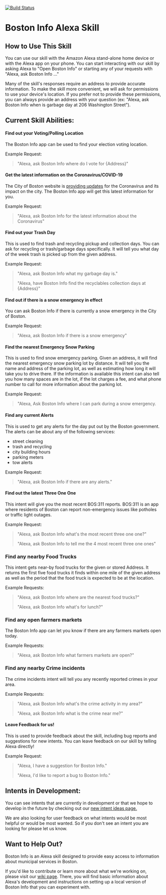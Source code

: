[![Build Status](https://travis-ci.org/codeforboston/voiceapp311.svg?branch=master)](https://travis-ci.org/codeforboston/voiceapp311)

# Boston Info Alexa Skill

## How to Use This Skill
You can use our skill with the Amazon Alexa stand-alone home device or with the Alexa app on your phone.  You can start interacting with our skill by asking Alexa to "Open Boston Info" or starting any of your requests with "Alexa, ask Boston Info ..."

Many of the skill's responses require an address to provide accurate information. To make the skill more convenient, we will ask for permissions to use your device's location. If you prefer not to provide these permissions, you can always provide an address with your question (ex: "Alexa, ask Boston Info when is garbage day at 206 Washington Street").

## Current Skill Abilities:
#### Find out your Voting/Polling Location
The Boston Info app can be used to find your election voting location.

Example Request:
> "Alexa, ask Boston Info where do I vote for {Address}"

#### Get the latest information on the Coronavirus/COVID-19
The City of Boston website is [providing updates](https://www.boston.gov/news/coronavirus-disease-covid-19-boston) for the Coronavirus and its impact on the city. The Boston Info app will get this latest information for you.

Example Request:
> "Alexa, ask Boston Info for the latest information about the Coronavirus"

#### Find out your Trash Day
This is used to find trash and recycling pickup and collection days. You can ask for recycling or trash/garbage days specifically. It will tell you what day of the week trash is picked up from the given address.

Example Request:
> "Alexa, ask Boston Info what my garbage day is."
>
> "Alexa, have Boston Info find the recyclables collection days at {Address}"

#### Find out if there is a snow emergency in effect
You can ask Boston Info if there is currently a snow emergency in the City of Boston.

Example Request:
> "Alexa, ask Boston Info if there is a snow emergency"


#### Find the nearest Emergency Snow Parking
This is used to find snow emergency parking. Given an address, it will find the nearest emergency snow parking lot by distance. It will tell you the name and address of the parking lot, as well as estimating how long it will take you to drive there. If the information is available this intent can also tell you how many spaces are in the lot, if the lot charges a fee, and what phone number to call for more information about the parking lot.

Example Request:
> "Alexa, Ask Boston Info where I can park during a snow emergency.


#### Find any current Alerts
This is used to get any alerts for the day put out by the Boston government. The alerts can be about any of the following services:
  * street cleaning
  * trash and recycling
  * city building hours
  * parking meters
  * tow alerts

Example Request:
> "Alexa, ask Boston Info if there are any alerts."


#### Find out the latest Three One One
This intent will give you the most recent BOS:311 reports. BOS:311 is an app where residents of Boston can report non-emergency issues like potholes or traffic light outages.

Example Request:
> "Alexa, ask Boston Info what's the most recent three one one?"
>
> "Alexa, ask Boston Info to tell me the 4 most recent three one ones"


### Find any nearby Food Trucks
This intent gets near-by food trucks for the given or stored Address. It returns the first five food trucks it finds within one mile of the given address as well as the period that the food truck is expected to be at the location.

Example Requests:
> "Alexa, ask Boston Info where are the nearest food trucks?"
>
> "Alexa, ask Boston Info what's for lunch?"

### Find any open farmers markets
The Boston Info app can let you know if there are any farmers markets open today.

Example Requests:
> "Alexa, ask Boston Info what farmers markets are open?"


### Find any nearby Crime incidents
The crime incidents intent will tell you any recently reported crimes in your area.

Example Requests:
> "Alexa, ask Boston Info what's the crime activity in my area?"
>
> "Alexa, ask Boston Info what is the crime near me?"

#### Leave Feedback for us!
This is used to provide feedback about the skill, including bug reports and suggestions for new intents. You can leave feedback on our skill by telling Alexa directly!

Example Request:
> "Alexa, I have a suggestion for Boston Info."
>
> "Alexa, I'd like to report a bug to Boston Info."


## Intents in Development:
You can see intents that are currently in development or that we hope to develop in the future by checking out our [new intent ideas page.](https://github.com/codeforboston/voiceapp311/issues?q=is%3Aopen+is%3Aissue+label%3A%22new+intent%22)

We are also looking for user feedback on what intents would be most helpful or would be most wanted. So if you don't see an intent you are looking for please let us know.

## Want to Help Out?
Boston Info is an Alexa skill designed to provide easy access to information
about municipal services in Boston.

If you'd like to contribute or learn more about what we're working on, please
visit our [wiki page](https://github.com/codeforboston/voiceapp311/wiki). There,
you will find basic information about Alexa's development and instructions on
setting up a local version of Boston Info that you can experiment with.
